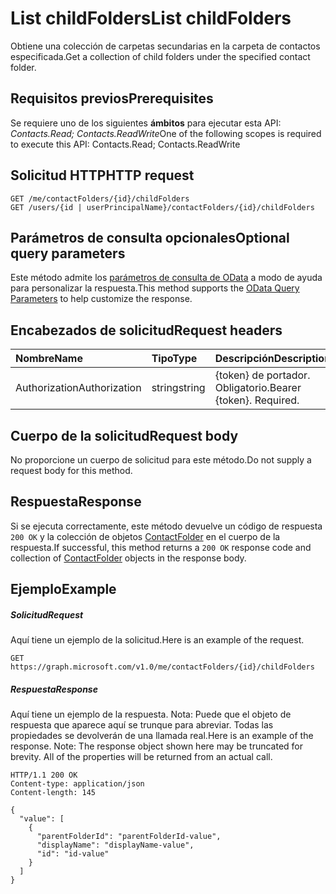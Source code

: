 # <a name="list-childfolders"></a><span data-ttu-id="0ddf1-101">List childFolders</span><span class="sxs-lookup"><span data-stu-id="0ddf1-101">List childFolders</span></span>

<span data-ttu-id="0ddf1-102">Obtiene una colección de carpetas secundarias en la carpeta de contactos especificada.</span><span class="sxs-lookup"><span data-stu-id="0ddf1-102">Get a collection of child folders under the specified contact folder.</span></span>
## <a name="prerequisites"></a><span data-ttu-id="0ddf1-103">Requisitos previos</span><span class="sxs-lookup"><span data-stu-id="0ddf1-103">Prerequisites</span></span>
<span data-ttu-id="0ddf1-104">Se requiere uno de los siguientes **ámbitos** para ejecutar esta API: *Contacts.Read; Contacts.ReadWrite*</span><span class="sxs-lookup"><span data-stu-id="0ddf1-104">One of the following scopes is required to execute this API: Contacts.Read; Contacts.ReadWrite</span></span>
## <a name="http-request"></a><span data-ttu-id="0ddf1-105">Solicitud HTTP</span><span class="sxs-lookup"><span data-stu-id="0ddf1-105">HTTP request</span></span>
<!-- { "blockType": "ignored" } -->
```http
GET /me/contactFolders/{id}/childFolders
GET /users/{id | userPrincipalName}/contactFolders/{id}/childFolders
```
## <a name="optional-query-parameters"></a><span data-ttu-id="0ddf1-106">Parámetros de consulta opcionales</span><span class="sxs-lookup"><span data-stu-id="0ddf1-106">Optional query parameters</span></span>
<span data-ttu-id="0ddf1-107">Este método admite los [parámetros de consulta de OData](http://developer.microsoft.com/en-us/graph/docs/overview/query_parameters) a modo de ayuda para personalizar la respuesta.</span><span class="sxs-lookup"><span data-stu-id="0ddf1-107">This method supports the [OData Query Parameters](http://developer.microsoft.com/en-us/graph/docs/overview/query_parameters) to help customize the response.</span></span>
## <a name="request-headers"></a><span data-ttu-id="0ddf1-108">Encabezados de solicitud</span><span class="sxs-lookup"><span data-stu-id="0ddf1-108">Request headers</span></span>
| <span data-ttu-id="0ddf1-109">Nombre</span><span class="sxs-lookup"><span data-stu-id="0ddf1-109">Name</span></span>       | <span data-ttu-id="0ddf1-110">Tipo</span><span class="sxs-lookup"><span data-stu-id="0ddf1-110">Type</span></span> | <span data-ttu-id="0ddf1-111">Descripción</span><span class="sxs-lookup"><span data-stu-id="0ddf1-111">Description</span></span>|
|:-----------|:------|:----------|
| <span data-ttu-id="0ddf1-112">Authorization</span><span class="sxs-lookup"><span data-stu-id="0ddf1-112">Authorization</span></span>  | <span data-ttu-id="0ddf1-113">string</span><span class="sxs-lookup"><span data-stu-id="0ddf1-113">string</span></span>  | <span data-ttu-id="0ddf1-p101">{token} de portador. Obligatorio.</span><span class="sxs-lookup"><span data-stu-id="0ddf1-p101">Bearer {token}. Required.</span></span> |

## <a name="request-body"></a><span data-ttu-id="0ddf1-116">Cuerpo de la solicitud</span><span class="sxs-lookup"><span data-stu-id="0ddf1-116">Request body</span></span>
<span data-ttu-id="0ddf1-117">No proporcione un cuerpo de solicitud para este método.</span><span class="sxs-lookup"><span data-stu-id="0ddf1-117">Do not supply a request body for this method.</span></span>

## <a name="response"></a><span data-ttu-id="0ddf1-118">Respuesta</span><span class="sxs-lookup"><span data-stu-id="0ddf1-118">Response</span></span>

<span data-ttu-id="0ddf1-119">Si se ejecuta correctamente, este método devuelve un código de respuesta `200 OK` y la colección de objetos [ContactFolder](../resources/contactfolder.md) en el cuerpo de la respuesta.</span><span class="sxs-lookup"><span data-stu-id="0ddf1-119">If successful, this method returns a `200 OK` response code and collection of [ContactFolder](../resources/contactfolder.md) objects in the response body.</span></span>
## <a name="example"></a><span data-ttu-id="0ddf1-120">Ejemplo</span><span class="sxs-lookup"><span data-stu-id="0ddf1-120">Example</span></span>
##### <a name="request"></a><span data-ttu-id="0ddf1-121">Solicitud</span><span class="sxs-lookup"><span data-stu-id="0ddf1-121">Request</span></span>
<span data-ttu-id="0ddf1-122">Aquí tiene un ejemplo de la solicitud.</span><span class="sxs-lookup"><span data-stu-id="0ddf1-122">Here is an example of the request.</span></span>
<!-- {
  "blockType": "request",
  "name": "get_childfolders"
}-->
```http
GET https://graph.microsoft.com/v1.0/me/contactFolders/{id}/childFolders
```
##### <a name="response"></a><span data-ttu-id="0ddf1-123">Respuesta</span><span class="sxs-lookup"><span data-stu-id="0ddf1-123">Response</span></span>
<span data-ttu-id="0ddf1-p102">Aquí tiene un ejemplo de la respuesta. Nota: Puede que el objeto de respuesta que aparece aquí se trunque para abreviar. Todas las propiedades se devolverán de una llamada real.</span><span class="sxs-lookup"><span data-stu-id="0ddf1-p102">Here is an example of the response. Note: The response object shown here may be truncated for brevity. All of the properties will be returned from an actual call.</span></span>
<!-- {
  "blockType": "response",
  "truncated": true,
  "@odata.type": "microsoft.graph.contactFolder",
  "isCollection": true
} -->
```http
HTTP/1.1 200 OK
Content-type: application/json
Content-length: 145

{
  "value": [
    {
      "parentFolderId": "parentFolderId-value",
      "displayName": "displayName-value",
      "id": "id-value"
    }
  ]
}
```

<!-- uuid: 8fcb5dbc-d5aa-4681-8e31-b001d5168d79
2015-10-25 14:57:30 UTC -->
<!-- {
  "type": "#page.annotation",
  "description": "List childFolders",
  "keywords": "",
  "section": "documentation",
  "tocPath": ""
}-->
